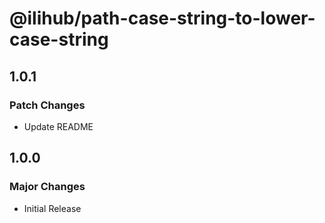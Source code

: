 # @ilihub/path-case-string-to-lower-case-string

## 1.0.1

### Patch Changes

- Update README

## 1.0.0

### Major Changes

- Initial Release
